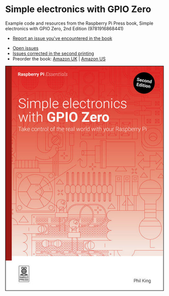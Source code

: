 # Simple electronics with GPIO Zero

Example code and resources from the Raspberry Pi Press book, Simple electronics with GPIO Zero, 2nd Edition (9781916868441)

* [Report an issue you've encountered in the book](https://github.com/raspberrypipress/simple-electronics-gpiozero-2e/issues/new/choose)

<a name="errata"></a>

* [Open issues](https://github.com/raspberrypipress/simple-electronics-gpiozero-2e/issues)
* [Issues corrected in the second printing](https://github.com/raspberrypipress/simple-electronics-gpiozero-2e/issues?q=label%3A%222nd%20printing%22%20)
* Preorder the book: [Amazon UK](https://www.amazon.co.uk/Simple-electronics-GPIO-Zero-Essentials/dp/1916868444) | [Amazon US](https://www.amazon.com/Simple-electronics-GPIO-Zero-Essentials/dp/1916868444)
<img src="https://github.com/raspberrypipress/simple-electronics-gpiozero-2e/blob/main/images/9781916868441.jpg?raw=true" width="512" alt="Book cover image" />